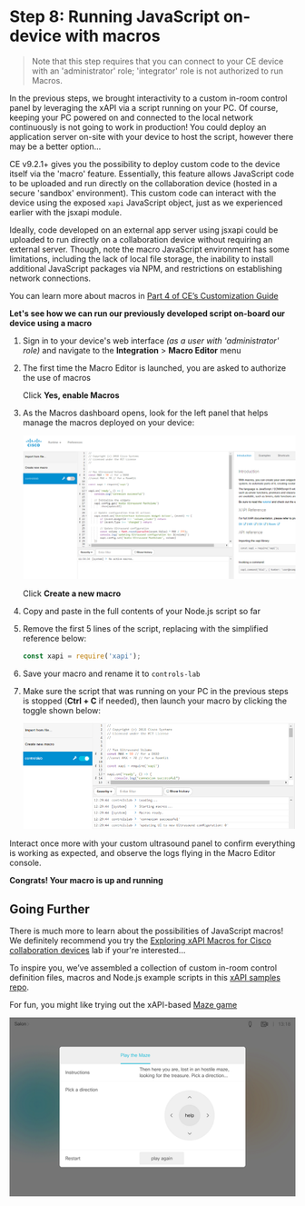 # Step 8: Running JavaScript on-device with macros

>Note that this step requires that you can connect to your CE device with an 'administrator' role; 'integrator' role is not authorized to run Macros.

In the previous steps, we brought interactivity to a custom in-room control panel by leveraging the xAPI via a script running on your PC.  Of course, keeping your PC powered on and connected to the local network continuously is not going to work in production!  You could deploy an application server on-site with your device to host the script, however there may be a better option...

CE v9.2.1+ gives you the possibility to deploy custom code to the device itself via the 'macro' feature.  Essentially, this feature allows JavaScript code to be uploaded and run directly on the collaboration device (hosted in a secure 'sandbox' environment).  This custom code can interact with the device using the exposed `xapi` JavaScript object, just as we experienced earlier with the jsxapi module.  

Ideally, code developed on an external app server using jsxapi could be uploaded to run directly on a collaboration device without requiring an external server.  Though, note the macro JavaScript environment has some limitations, including the lack of local file storage, the inability to install additional JavaScript packages via NPM, and restrictions on establishing network connections.

You can learn more about macros in [Part 4 of CE’s Customization Guide](https://www.cisco.com/c/dam/en/us/td/docs/telepresence/endpoint/ce96/sx-mx-dx-room-kit-customization-guide-ce96.pdf)

**Let's see how we can run our previously developed script on-board our device using a macro**

1. Sign in to your device's web interface _(as a user with 'administrator' role)_ and navigate to the **Integration** > **Macro Editor** menu

2. The first time the Macro Editor is launched, you are asked to authorize the use of macros

    Click **Yes, enable Macros**

3. As the Macros dashboard opens, look for the left panel that helps manage the macros deployed on your device:

    ![Macros Dashboard](assets/images/step8-macro-dashboard.png)

    Click **Create a new macro**

4. Copy and paste in the full contents of your Node.js script so far

5. Remove the first 5 lines of the script, replacing with the simplified reference below:

    ```javascript
    const xapi = require('xapi');
    ```

6. Save your macro and rename it to `controls-lab`

7. Make sure the script that was running on your PC in the previous steps is stopped (**Ctrl + C** if needed), then launch your macro by clicking the toggle shown below:

    ![Running the new macro](assets/images/step8-macro-deployed.png)

Interact once more with your custom ultrasound panel to confirm everything is working as expected, and observe the logs flying in the Macro Editor console.

**Congrats! Your macro is up and running**

## Going Further

There is much more to learn about the possibilities of JavaScript macros!  We definitely recommend you try the [Exploring xAPI Macros for Cisco collaboration devices](https://learninglabs.cisco.com/lab/collab-xapi-macros/step/1) lab if your're interested...


To inspire you, we’ve assembled a collection of custom in-room control definition files, macros and Node.js example scripts in this [xAPI samples repo](https://github.com/ObjectIsAdvantag/xapi-samples).

For fun, you might like trying out the xAPI-based [Maze game](https://github.com/ObjectIsAdvantag/xapi-samples/tree/master/controls/maze_levels)

![Maze Game](assets/images/step8-maze-game.png)